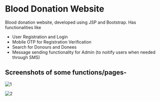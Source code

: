# Blood Donation Website
Blood donation website, developed using JSP and Bootstrap.
Has functionalities like
- User Registration and Login
- Mobile OTP for Registration Verification
- Search for Donours and Donees
- Message sending functionality for Admin (to noitify users when needed through SMS)

## Screenshots of some functions/pages-
![1](https://user-images.githubusercontent.com/59442907/96360510-83fbec00-113b-11eb-866d-359898714e79.png)

![2](https://user-images.githubusercontent.com/59442907/96360512-89593680-113b-11eb-8be4-0056c44a5c21.png)
